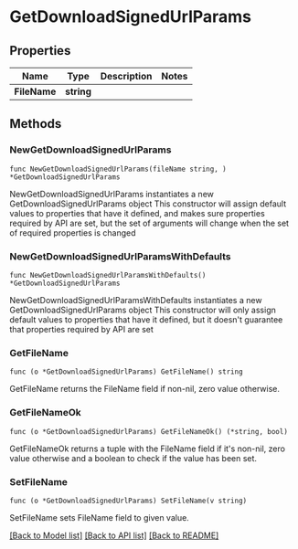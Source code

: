 # GetDownloadSignedUrlParams

## Properties

Name | Type | Description | Notes
------------ | ------------- | ------------- | -------------
**FileName** | **string** |  | 

## Methods

### NewGetDownloadSignedUrlParams

`func NewGetDownloadSignedUrlParams(fileName string, ) *GetDownloadSignedUrlParams`

NewGetDownloadSignedUrlParams instantiates a new GetDownloadSignedUrlParams object
This constructor will assign default values to properties that have it defined,
and makes sure properties required by API are set, but the set of arguments
will change when the set of required properties is changed

### NewGetDownloadSignedUrlParamsWithDefaults

`func NewGetDownloadSignedUrlParamsWithDefaults() *GetDownloadSignedUrlParams`

NewGetDownloadSignedUrlParamsWithDefaults instantiates a new GetDownloadSignedUrlParams object
This constructor will only assign default values to properties that have it defined,
but it doesn't guarantee that properties required by API are set

### GetFileName

`func (o *GetDownloadSignedUrlParams) GetFileName() string`

GetFileName returns the FileName field if non-nil, zero value otherwise.

### GetFileNameOk

`func (o *GetDownloadSignedUrlParams) GetFileNameOk() (*string, bool)`

GetFileNameOk returns a tuple with the FileName field if it's non-nil, zero value otherwise
and a boolean to check if the value has been set.

### SetFileName

`func (o *GetDownloadSignedUrlParams) SetFileName(v string)`

SetFileName sets FileName field to given value.



[[Back to Model list]](../README.md#documentation-for-models) [[Back to API list]](../README.md#documentation-for-api-endpoints) [[Back to README]](../README.md)


